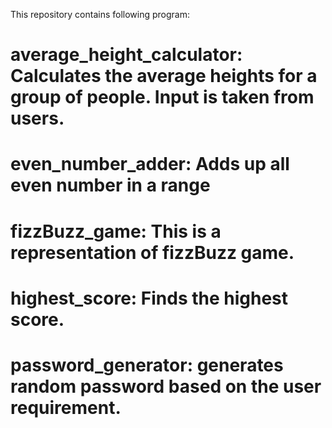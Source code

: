 This repository contains following program:

# average_height_calculator: Calculates the average heights for a group of people. Input is taken from users.
# even_number_adder: Adds up all even number in a range
# fizzBuzz_game: This is a representation of fizzBuzz game.
# highest_score: Finds the highest score.
# password_generator: generates random password based on the user requirement.
